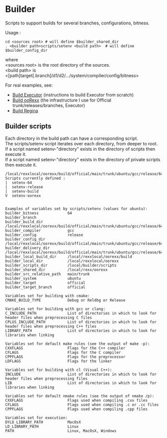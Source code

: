 Builder
=======

Scripts to support builds for several branches, configurations, bitness.

Usage :

    cd <sources root> # will define $builder_shared_dir
    . <builder path>scripts/setenv <build path>  # will define $builder_config_dir

where  
\<sources root\> is the root directory of the sources.  
\<build path\> is <[path]target[.branch]/d1/d2/.../system/compiler/config/bitness>  

For real examples, see:

- [Build Executor][build_executor] (instructions to build Executor from scratch)
- [Build ooRexx][build_oorexx] (the infrastructure I use for Official trunk/releases/branches, Executor)
- [Build Regina][build_regina]


Builder scripts
---------------

Each directory in the build path can have a corresponding script.  
The scripts/setenv script iterates over each directory, from deeper to root.  
If a script named setenv-"directory" exists in the directory of scripts then execute it.  
If a script named setenv-"directory" exists in the directory of private scripts then execute it.  

    /local/rexxlocal/oorexx/build/official/main/trunk/ubuntu/gcc/release/64/
    Scripts currently defined :
    |  setenv-64
    |  setenv-release
    |  setenv-build
    V  setenv-oorexx


    Examples of variables set by scripts/setenv (values for ubuntu):
    builder_bitness             64
    builder_branch
    builder_build_dir           /local/rexxlocal/oorexx/build/official/main/trunk/ubuntu/gcc/release/64/build
    builder_compiler            gcc
    builder_config              release
    builder_config_dir          /local/rexxlocal/oorexx/build/official/main/trunk/ubuntu/gcc/release/64
    builder_delivery_dir        /local/rexxlocal/oorexx/build/official/main/trunk/ubuntu/gcc/release/64/deliver
    builder_local_build_dir     /local/rexxlocal/oorexx/build
    builder_local_dir           /local/rexxlocal/oorexx
    builder_scripts_dir         /local/builder/scripts
    builder_shared_dir          /local/rexx/oorexx
    builder_src_relative_path   main/trunk
    builder_system              ubuntu
    builder_target              official
    builder_target_branch       official

    Variables set for building with cmake:
    CMAKE_BUILD_TYPE            Debug or Reldbg or Release

    Variables set for building with gcc or clang:
    C_INCLUDE_PATH              List of directories in which to look for header files when preprocessing C files
    CPLUS_INCLUDE_PATH          List of directories in which to look for header files when preprocessing C++ files
    LIBRARY_PATH                List of directories in which to look for libraries when linking

    Variables set for default make rules (see the output of make -p):
    CXXFLAGS                    Flags for the C++ compiler
    CFLAGS                      Flags for the C compiler
    CPPFLAGS                    Flags for the preprocessor
    LDFLAGS                     Flags for the linker

    Variables set for building with cl (Visual C++):
    INCLUDE                     List of directories in which to look for header files when preprocessing files
    LIB                         List of directories in which to look for libraries when linking

    Variables set for default nmake rules (see the output of nmake /p):
    CXXFLAGS                    Flags used when compiling .cxx files
    CFLAGS                      Flags used when compiling .c or .cc files
    CPPFLAGS                    Flags used when compiling .cpp files

    Variables set for execution:
    DYLD_LIBRARY_PATH           MacOsX
    LD_LIBRARY_PATH             Linux
    PATH                        Linux, MacOsX, Windows


[configure-smbd-to-follow-symbolic-links]: http://superuser.com/questions/555715/mac-os-x-10-8-configure-smbd-to-follow-symbolic-links "Configure smbd to follow symbolic links"
[build_executor]: build-executor.txt "Build Executor"
[build_oorexx]: build-oorexx.txt "Build ooRexx"
[build_regina]: build-regina.txt "Build Regina"
